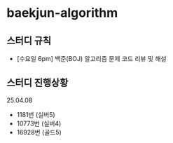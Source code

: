 # baekjun-algorithm

## 스터디 규칙
* [수요일 6pm] 백준(BOJ) 알고리즘 문제 코드 리뷰 및 해설

## 스터디 진행상황
25.04.08
* 1181번 (실버5)
* 10773번 (실버4)
* 16928번 (골드5)
